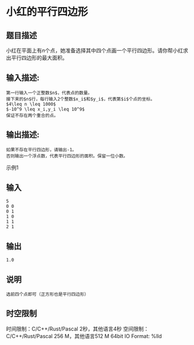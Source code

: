 # 小红的平行四边形

## 题目描述

小红在平面上有$n$个点，她准备选择其中四个点画一个平行四边形。请你帮小红求出平行四边形的最大面积。

## 输入描述:
    
    
    第一行输入一个正整数$n$，代表点的数量。  
    接下来的$n$行，每行输入2个整数$x_i$和$y_i$，代表第$i$个点的坐标。  
    $4\leq n \leq 1000$  
    $-10^9 \leq x_i,y_i \leq 10^9$  
    保证不存在两个重合的点。

## 输出描述:
    
    
    如果不存在平行四边形，请输出-1。  
    否则输出一个浮点数，代表平行四边形的面积。保留一位小数。

示例1 

## 输入
    
    
    5
    0 0
    0 1
    1 0
    1 1
    2 1

## 输出
    
    
    1.0

## 说明
    
    
    选前四个点即可（正方形也是平行四边形）  
    
    
      
    


## 时空限制

时间限制：C/C++/Rust/Pascal 2秒，其他语言4秒
空间限制：C/C++/Rust/Pascal 256 M，其他语言512 M
64bit IO Format: %lld